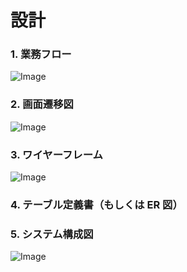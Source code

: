 # 設計

### 1. 業務フロー
![Image](https://github.com/user-attachments/assets/e0d2cf3f-75d9-4e8c-8394-25fc9bd265d3)

### 2. 画面遷移図
![Image](https://github.com/user-attachments/assets/d9148a13-2472-4871-b24b-c4dbc583f408)

### 3. ワイヤーフレーム
![Image](https://github.com/user-attachments/assets/6363095d-0766-4fbe-bdc3-48de8d01f623)

### 4. テーブル定義書（もしくは ER 図）


### 5. システム構成図
![Image](https://github.com/user-attachments/assets/e1068fda-52d0-4dc8-8053-b2f82d64024c)
